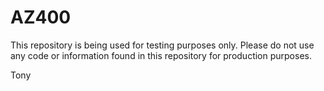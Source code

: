 # AZ400

This repository is being used for testing purposes only. Please do not use any code or information found in this repository for production purposes.

Tony
